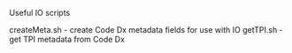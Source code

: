 Useful IO scripts

createMeta.sh - create Code Dx metadata fields for use with IO
getTPI.sh - get TPI metadata from Code Dx
